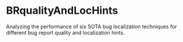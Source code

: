 # BRqualityAndLocHints
Analyzing the performance of six SOTA bug localization techniques for different bug report quality and localization hints.
